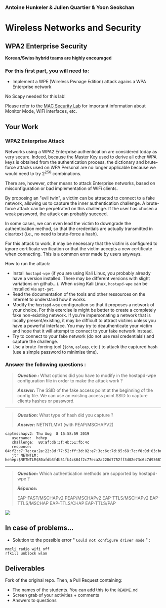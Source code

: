 ### Antoine Hunkeler & Julien Quartier & Yoon Seokchan

# Wireless Networks and Security

## WPA2 Enterprise Security

__Korean/Swiss hybrid teams are highly encouraged__

### For this first part, you will need to:

- Implement a WPE (Wireless Pwnage Edition) attack agains a WPA Enterprise network

No Scapy needed for this lab!

Please refer to the [MAC Security Lab](https://github.com/arubinst/SU19-WLANSec-Lab1-MAC) for important information about Monitor Mode, WiFi interfaces, etc.

## Your Work


### WPA2 Enterprise Attack

Networks using a WPA2 Enterprise authentication are considered today as very secure. Indeed, because the Master Key used to derive all other WPA keys is obtained from the authentication process, the dictionary and brute-force attacks used on WPA Personal are no longer applicable because we would need to try 2<sup>256</sup> combinations.

There are, however, other means to attack Enterprise networks, based on misconfiguration or bad implementation of WiFi clients.

By proposing an "evil twin", a victim can be attracted to connect to a fake network, allowing us to capture the inner authentication challenge. A brute-force attack can be perpetrated on this challenge. If the user has chosen a weak password, the attack can probably succeed. 

In some cases, we can even lead the victim to downgrade the authentication method, so that the credentials are actually transmitted in cleartext (i.e., no need to brute-force a hash).

For this attack to work, it may be necessary that the victim is configured to ignore certificate verification or that the victim accepts a new certificate when connecting. This is a common error made by users anyways.

How to run the attack:

- Install ```hostapd-wpe``` (if you are using Kali Linux, you probably already have a version installed. There may be different versions with slight variations on github...). When using Kali Linux, ```hostapd-wpe``` can be installed via ```apt-get```. 
- Read the documentation of the tools and other ressources on the Internet to understand how it works.
- Modify the ```hostapd-wpe``` configuration so that it proposes a network of your choice. For this exercise is might be better to create a completely fake non-existing network. If you're impersonating a network that is locally present/existing, it may be difficult to attract victims unless you have a powerful interface. You may try to deauthenticate your victim and hope that it will attempt to connect to your fake network instead. 
- Try to connect to your fake network (do not use real credentials!) and capture the challenge.
- Use a brute-forcing tool (```john```, ```asleap```, etc.) to attack the captured hash (use a simple password to minimise time).

### Answer the following questions :

> **_Question :_** What options did you have to modify in the hostapd-wpe configuration file in order to make the attack work ?
> 
> **_Answer:_** The SSID of the fake access point at the beginning of the config file. We can use an existing access point SSID to capture clients hashes or password.

---

> **_Question:_** What type of hash did you capture ?
> 
> **_Answer:_** NETNTLMV1 (with PEAP/MSCHAPV2)

```
captmschapv2: Thu Aug  8 15:58:59 2019
   username:  hehep
   challenge:  80:af:db:3f:4b:51:fb:4c
   response:  04:f2:c7:7e:ca:2a:22:8d:77:52:ff:3d:02:e7:3c:6c:7d:95:68:7c:f8:0d:03:bd
   jtr NETNTLM:  hehep:$NETNTLM$80afdb3f4b51fb4c$04f2c77eca2a228d7752ff3d02e73c6c7d95687cf80d03bd
```

---

> **_Question:_** Which authentication methods are supported by hostapd-wpe ?
>
> **_Réponse:_**
>
> EAP-FAST/MSCHAPv2
> PEAP/MSCHAPv2
> EAP-TTLS/MSCHAPv2
> EAP-TTLS/MSCHAP
> EAP-TTLS/CHAP
> EAP-TTLS/PAP

![](./Screenshots/capture1.png)


## In case of problems...

- Solution to the possible error " ```Could not configure driver mode``` " :

```
nmcli radio wifi off
rfkill unblock wlan
```


## Deliverables

Fork of the original repo. Then, a Pull Request containing:

- The names of the students. You can add this to the ```README.md```
- Screen grab of your activities + comments
- Answers to questions
